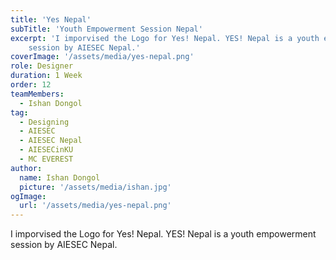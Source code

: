 ```yaml
---
title: 'Yes Nepal'
subTitle: 'Youth Empowerment Session Nepal'
excerpt: 'I imporvised the Logo for Yes! Nepal. YES! Nepal is a youth empowerment
    session by AIESEC Nepal.'
coverImage: '/assets/media/yes-nepal.png'
role: Designer
duration: 1 Week
order: 12
teamMembers:
  - Ishan Dongol
tag:
  - Designing
  - AIESEC
  - AIESEC Nepal
  - AIESECinKU
  - MC EVEREST
author:
  name: Ishan Dongol
  picture: '/assets/media/ishan.jpg'
ogImage:
  url: '/assets/media/yes-nepal.png'
---
```


I imporvised the Logo for Yes! Nepal. YES! Nepal is a youth empowerment
    session by AIESEC Nepal.
